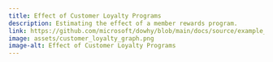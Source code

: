 ```yaml
---
title: Effect of Customer Loyalty Programs
description: Estimating the effect of a member rewards program.
link: https://github.com/microsoft/dowhy/blob/main/docs/source/example_notebooks/dowhy_example_effect_of_memberrewards_program.ipynb
image: assets/customer_loyalty_graph.png
image-alt: Effect of Customer Loyalty Programs
---
```

